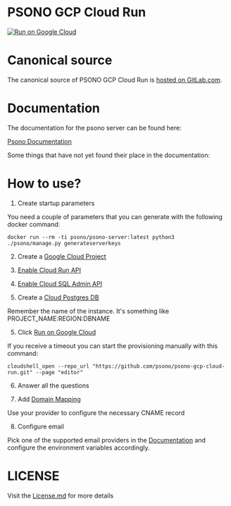 # PSONO GCP Cloud Run

[![Run on Google Cloud](https://deploy.cloud.run/button.svg)](https://deploy.cloud.run?git_repo=https://github.com/psono/psono-gcp-cloud-run.git)

# Canonical source

The canonical source of PSONO GCP Cloud Run is [hosted on GitLab.com](https://gitlab.com/psono/psono-gcp-cloud-run).

# Documentation

The documentation for the psono server can be found here:

[Psono Documentation](https://doc.psono.com/)

Some things that have not yet found their place in the documentation:

# How to use?

1) Create startup parameters

You need a couple of parameters that you can generate with the following docker command:

    docker run --rm -ti psono/psono-server:latest python3 ./psono/manage.py generateserverkeys

2) Create a [Google Cloud Project](https://console.cloud.google.com/projectselector2/home/dashboard?hl=de)

3) [Enable Cloud Run API](http://console.cloud.google.com/apis/library/run.googleapis.com?hl=de)

3) [Enable Cloud SQL Admin API](https://console.cloud.google.com/flows/enableapi?apiid=sqladmin&redirect=https://console.cloud.google.com)

4) Create a [Cloud Postgres DB](https://console.cloud.google.com/sql/instances)

Remember the name of the instance. It's something like PROJECT_NAME:REGION:DBNAME

5) Click [Run on Google Cloud](https://deploy.cloud.run?git_repo=https://github.com/psono/psono-gcp-cloud-run.git)

If you receive a timeout you can start the provisioning manually with this command:

    cloudshell_open --repo_url "https://github.com/psono/psono-gcp-cloud-run.git" --page "editor"

6) Answer all the questions

7) Add [Domain Mapping](https://console.cloud.google.com/run/domains)

Use your provider to configure the necessary CNAME record

8) Configure email

Pick one of the supported email providers in the [Documentation](https://doc.psono.com/mydoc_configuration_email_amazon_ses.html) and configure the environment variables accordingly.

# LICENSE

Visit the [License.md](/LICENSE.md) for more details
